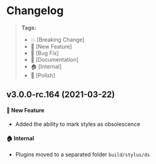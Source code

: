 Changelog
=========

> **Tags:**
> - :boom:       [Breaking Change]
> - :rocket:     [New Feature]
> - :bug:        [Bug Fix]
> - :memo:       [Documentation]
> - :house:      [Internal]
> - :nail_care:  [Polish]

## v3.0.0-rc.164 (2021-03-22)

#### :rocket: New Feature

* Added the ability to mark styles as obsolescence

#### :house: Internal

* Plugins moved to a separated folder `build/stylus/ds`
